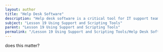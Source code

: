 ```yaml
---
layout: author
title: "Help Desk Software"
description: "Help desk software is a critical tool for IT support teams, enabling them to manage customer requests efficiently. This software provides functionalities such as ticket tracking, knowledge base creation, and communication management. It allows support teams to prioritize and resolve issues quickly, ensuring high levels of customer satisfaction. Help desk software often integrates with other systems, providing a comprehensive view of user interactions and support history. By streamlining communication and automating repetitive tasks, help desk software enhances the productivity of support personnel and improves response times for customers."
subject: "Lesson 19 Using Support and Scripting Tools"
parent: "Lesson 19 Using Support and Scripting Tools"
permalink: "/Lesson 19 Using Support and Scripting Tools/Help Desk Software/"
---
```


does this matter?
